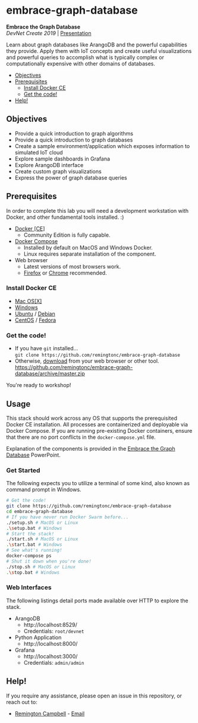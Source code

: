 # embrace-graph-database
**Embrace the Graph Database**  
*DevNet Create 2019* | [Presentation](Embrace%20the%20Graph%20Database.pptx)

Learn about graph databases like ArangoDB and the powerful capabilities they provide. Apply them with IoT concepts and create useful visualizations and powerful queries to accomplish what is typically complex or computationally expensive with other domains of databases.

* [Objectives](#objectives)
* [Prerequisites](#prerequisites)
  * [Install Docker CE](#install-docker-ce)
  * [Get the code!](#get-the-code)
* [Help!](#help)

## Objectives

* Provide a quick introduction to graph algorithms
* Provide a quick introduction to graph databases
* Create a sample environment/application which exposes information to simulated IoT cloud
* Explore sample dashboards in Grafana
* Explore ArangoDB interface
* Create custom graph visualizations
* Express the power of graph database queries

## Prerequisites
In order to complete this lab you will need a development workstation with Docker, and other fundamental tools installed. :)

* [Docker [CE]](https://www.docker.com/community-edition)
  * Community Edition is fully capable.
* [Docker Compose](https://docs.docker.com/compose/install/)
  * Installed by default on MacOS and Windows Docker.
  * Linux requires separate installation of the component.
* Web browser
  * Latest versions of most browsers work.
  * [Firefox](https://www.mozilla.org/en-US/firefox/developer/) or [Chrome](https://www.google.com/chrome/) recommended.

### Install Docker CE

* [Mac OS[X]](https://docs.docker.com/docker-for-mac/install/)
* [Windows](https://docs.docker.com/docker-for-windows/install/)
* [Ubuntu](https://docs.docker.com/install/linux/docker-ce/ubuntu/) / [Debian](https://docs.docker.com/install/linux/docker-ce/debian/)
* [CentOS](https://docs.docker.com/install/linux/docker-ce/centos/) / [Fedora](https://docs.docker.com/install/linux/docker-ce/fedora/)

### Get the code!
* If you have `git` installed...  
`git clone https://github.com/remingtonc/embrace-graph-database`
* Otherwise, [download](https://github.com/remingtonc/embrace-graph-database/archive/master.zip) from your web browser or other tool.  
https://github.com/remingtonc/embrace-graph-database/archive/master.zip

You're ready to workshop!

## Usage
This stack should work across any OS that supports the prerequisited Docker CE installation. All processes are containerized and deployable via Docker Compose. If you are running pre-existing Docker containers, ensure that there are no port conflicts in the `docker-compose.yml` file.

Explanation of the components is provided in the [Embrace the Graph Database](Embrace%20the%20Graph%20Database.pptx) PowerPoint.

### Get Started
The following expects you to utilize a terminal of some kind, also known as command prompt in Windows.

```bash
# Get the code!
git clone https://github.com/remingtonc/embrace-graph-database
cd embrace-graph-database
# If you have never run Docker Swarm before...
./setup.sh # MacOS or Linux
.\setup.bat # Windows
# Start the stack!
./start.sh # MacOS or Linux
.\start.bat # Windows
# See what's running!
docker-compose ps
# Shut it down when you're done!
./stop.sh # MacOS or Linux
.\stop.bat # Windows
```

### Web Interfaces
The following listings detail ports made available over HTTP to explore the stack.

* ArangoDB
  * http://localhost:8529/
  * Credentials: `root/devnet`
* Python Application
  * http://localhost:8000/
* Grafana
  * http://localhost:3000/
  * Credentials: `admin/admin`

## Help!
If you require any assistance, please open an issue in this repository, or reach out to:
* [Remington Campbell](https://github.com/remingtonc) - [Email](mailto:remcampb@cisco.com)
